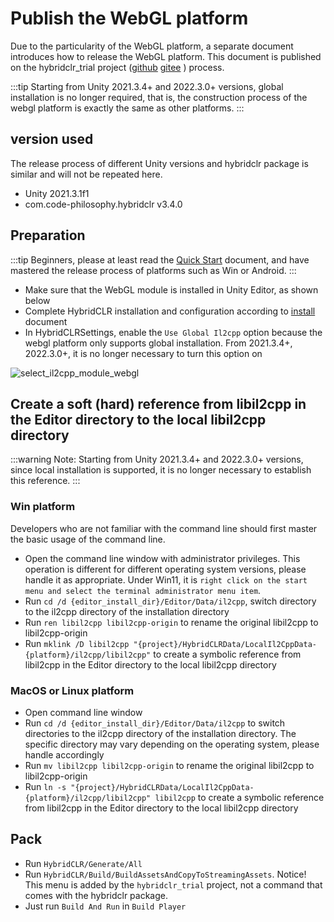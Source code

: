 # Publish the WebGL platform

Due to the particularity of the WebGL platform, a separate document introduces how to release the WebGL platform. This document is published on the hybridclr_trial project ([github](https://focus-creative-games/hybridclr_trial) [gitee](https://gitee.com/focus-creative-games/hybridclr_trial) ) process.

:::tip
Starting from Unity 2021.3.4+ and 2022.3.0+ versions, global installation is no longer required, that is, the construction process of the webgl platform is exactly the same as other platforms.
:::

## version used

The release process of different Unity versions and hybridclr package is similar and will not be repeated here.

- Unity 2021.3.1f1
- com.code-philosophy.hybridclr v3.4.0

## Preparation

:::tip
Beginners, please at least read the [Quick Start](../beginner/quickstart.md) document, and have mastered the release process of platforms such as Win or Android.
:::


- Make sure that the WebGL module is installed in Unity Editor, as shown below
- Complete HybridCLR installation and configuration according to [install](install.md) document
- In HybridCLRSettings, enable the `Use Global Il2cpp` option because the webgl platform only supports global installation. From 2021.3.4+, 2022.3.0+, it is no longer necessary to turn this option on


![select_il2cpp_module_webgl](/img/hybridclr/select_il2cpp_modules_webgl.jpg)

## Create a soft (hard) reference from libil2cpp in the Editor directory to the local libil2cpp directory

:::warning
Note: Starting from Unity 2021.3.4+ and 2022.3.0+ versions, since local installation is supported, it is no longer necessary to establish this reference.
:::

### Win platform

Developers who are not familiar with the command line should first master the basic usage of the command line.

- Open the command line window with administrator privileges. This operation is different for different operating system versions, please handle it as appropriate. Under Win11, it is `right click on the start menu and select the terminal administrator menu item`.
- Run `cd /d {editor_install_dir}/Editor/Data/il2cpp`, switch directory to the il2cpp directory of the installation directory
- Run `ren libil2cpp libil2cpp-origin` to rename the original libil2cpp to libil2cpp-origin
- Run `mklink /D libil2cpp "{project}/HybridCLRData/LocalIl2CppData-{platform}/il2cpp/libil2cpp"` to create a symbolic reference from libil2cpp in the Editor directory to the local libil2cpp directory

### MacOS or Linux platform

- Open command line window
- Run `cd /d {editor_install_dir}/Editor/Data/il2cpp` to switch directories to the il2cpp directory of the installation directory. The specific directory may vary depending on the operating system, please handle accordingly
- Run `mv libil2cpp libil2cpp-origin` to rename the original libil2cpp to libil2cpp-origin
- Run `ln -s "{project}/HybridCLRData/LocalIl2CppData-{platform}/il2cpp/libil2cpp" libil2cpp` to create a symbolic reference from libil2cpp in the Editor directory to the local libil2cpp directory


## Pack

- Run `HybridCLR/Generate/All`
- Run `HybridCLR/Build/BuildAssetsAndCopyToStreamingAssets`. Notice! This menu is added by the `hybridclr_trial` project, not a command that comes with the hybridclr package.
- Just run `Build And Run` in `Build Player`